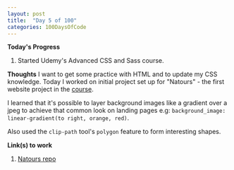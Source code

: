 ```yaml
---
layout: post
title:  "Day 5 of 100"
categories: 100DaysOfCode
---
```


**Today's Progress**
1. Started Udemy's Advanced CSS and Sass course.


**Thoughts**
I want to get some practice with HTML and to update my CSS knowledge. Today I worked on initial project set up for "Natours" - the first website project in the [course](https://www.udemy.com/course/advanced-css-and-sass/).

I learned that it's possible to layer background images like a gradient over a jpeg to achieve that common look on landing pages e.g: `background_image: linear-gradient(to right, orange, red)`.

Also used the `clip-path` tool's `polygon` feature to form interesting shapes.


**Link(s) to work**
1. [Natours repo](https://github.com/remyroo/Natours)
